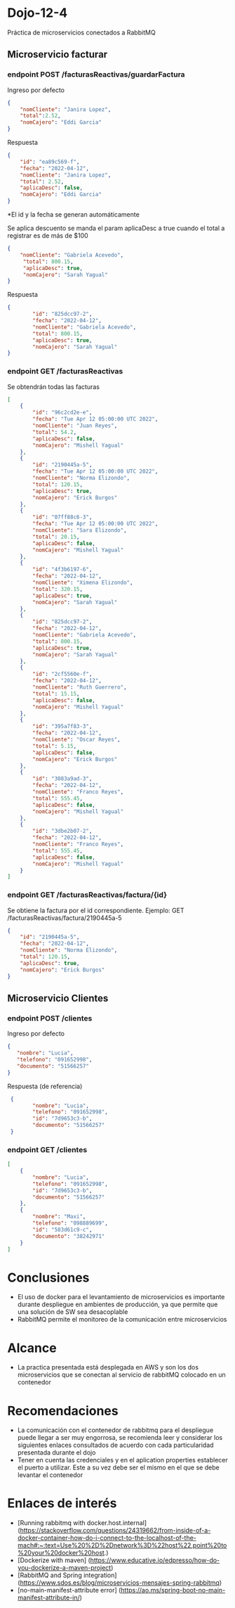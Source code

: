 # Dojo-12-4

Práctica de microservicios conectados a RabbitMQ

## Microservicio facturar
### endpoint POST /facturasReactivas/guardarFactura
Ingreso por defecto
```json
{
    "nomCliente": "Janira Lopez",
    "total":2.52,
    "nomCajero": "Eddi Garcia"
}
```
Respuesta
```json
{
    "id": "ea89c569-f",
    "fecha": "2022-04-12",
    "nomCliente": "Janira Lopez",
    "total": 2.52,
    "aplicaDesc": false,
    "nomCajero": "Eddi Garcia"
}
```
*El id y la fecha se generan automáticamente

Se aplica descuento se manda el param aplicaDesc a true cuando el total a registrar es de más de $100
```json
{
    "nomCliente": "Gabriela Acevedo",
     "total": 800.15,
     "aplicaDesc": true,
     "nomCajero": "Sarah Yagual"
}
```
Respuesta
```json
{
        "id": "825dcc97-2",
        "fecha": "2022-04-12",
        "nomCliente": "Gabriela Acevedo",
        "total": 800.15,
        "aplicaDesc": true,
        "nomCajero": "Sarah Yagual"
}
```
### endpoint GET /facturasReactivas
Se obtendrán todas las facturas
```json
[
    {
        "id": "96c2cd2e-e",
        "fecha": "Tue Apr 12 05:00:00 UTC 2022",
        "nomCliente": "Juan Reyes",
        "total": 54.2,
        "aplicaDesc": false,
        "nomCajero": "Mishell Yagual"
    },
    {
        "id": "2190445a-5",
        "fecha": "Tue Apr 12 05:00:00 UTC 2022",
        "nomCliente": "Norma Elizondo",
        "total": 120.15,
        "aplicaDesc": true,
        "nomCajero": "Erick Burgos"
    },
    {
        "id": "07ff88c6-3",
        "fecha": "Tue Apr 12 05:00:00 UTC 2022",
        "nomCliente": "Sara Elizondo",
        "total": 20.15,
        "aplicaDesc": false,
        "nomCajero": "Mishell Yagual"
    },
    {
        "id": "4f3b6197-6",
        "fecha": "2022-04-12",
        "nomCliente": "Ximena Elizondo",
        "total": 320.15,
        "aplicaDesc": true,
        "nomCajero": "Sarah Yagual"
    },
    {
        "id": "825dcc97-2",
        "fecha": "2022-04-12",
        "nomCliente": "Gabriela Acevedo",
        "total": 800.15,
        "aplicaDesc": true,
        "nomCajero": "Sarah Yagual"
    },
    {
        "id": "2cf5560e-f",
        "fecha": "2022-04-12",
        "nomCliente": "Ruth Guerrero",
        "total": 15.15,
        "aplicaDesc": false,
        "nomCajero": "Mishell Yagual"
    },
    {
        "id": "395a7f83-3",
        "fecha": "2022-04-12",
        "nomCliente": "Oscar Reyes",
        "total": 5.15,
        "aplicaDesc": false,
        "nomCajero": "Erick Burgos"
    },
    {
        "id": "3083a9ad-3",
        "fecha": "2022-04-12",
        "nomCliente": "Franco Reyes",
        "total": 555.45,
        "aplicaDesc": false,
        "nomCajero": "Mishell Yagual"
    },
    {
        "id": "3dbe2b07-2",
        "fecha": "2022-04-12",
        "nomCliente": "Franco Reyes",
        "total": 555.45,
        "aplicaDesc": false,
        "nomCajero": "Mishell Yagual"
    }
]
```
### endpoint GET /facturasReactivas/factura/{id} 
Se obtiene la factura por el id correspondiente. Ejemplo: GET /facturasReactivas/factura/2190445a-5
```json
{
    "id": "2190445a-5",
    "fecha": "2022-04-12",
    "nomCliente": "Norma Elizondo",
    "total": 120.15,
    "aplicaDesc": true,
    "nomCajero": "Erick Burgos"
}
```
## Microservicio Clientes

### endpoint POST /clientes
Ingreso por defecto
```json
{
   "nombre": "Lucia",
   "telefono": "091652998",
   "documento": "51566257"
}
```
Respuesta (de referencia)
```json
 {
        "nombre": "Lucia",
        "telefono": "091652998",
        "id": "7d9653c3-b",
        "documento": "51566257"
 }
```
### endpoint GET /clientes
```json
[
    {
        "nombre": "Lucia",
        "telefono": "091652998",
        "id": "7d9653c3-b",
        "documento": "51566257"
    },
    {
        "nombre": "Maxi",
        "telefono": "098889699",
        "id": "583d61c9-c",
        "documento": "38242971"
    }
]
```

# Conclusiones
- El uso de docker para el levantamiento de microservicios es importante durante despliegue en ambientes de producción, ya que permite que una solución de SW sea desacoplable
- RabbitMQ permite el monitoreo de la comunicación entre microservicios

# Alcance
- La practica presentada está desplegada en AWS y son los dos microservicios que se conectan al servicio de rabbitMQ colocado en un contenedor

# Recomendaciones
- La comunicación con el contenedor de rabbitmq para el despliegue puede llegar a ser muy engorrosa, se recomienda leer y considerar los siguientes enlaces consultados de acuerdo con cada particularidad presentada durante el dojo
- Tener en cuenta las credenciales y en el aplication properties establecer el puerto a utilizar. Este a su vez debe ser el mismo en el que se debe levantar el contenedor
 
# Enlaces de interés
- [Running rabbitmq with docker.host.internal] (https://stackoverflow.com/questions/24319662/from-inside-of-a-docker-container-how-do-i-connect-to-the-localhost-of-the-mach#:~:text=Use%20%2D%2Dnetwork%3D%22host%22,point%20to%20your%20docker%20host.)
- [Dockerize with maven] (https://www.educative.io/edpresso/how-do-you-dockerize-a-maven-project)
- [RabbitMQ and Spring integration] (https://www.sdos.es/blog/microservicios-mensajes-spring-rabbitmq)
- [no-main-manifest-attribute error] (https://ao.ms/spring-boot-no-main-manifest-attribute-in/)


